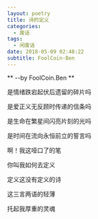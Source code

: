 ```yaml
---
layout: poetry
title: 诗的定义
categories:
  - 废话
tags:
  - 闲废话
date: 2018-05-09 02:48:22
subtitle: FoolCoin·Ben
---
```

** --by FoolCoin.Ben **

是情绪跌宕起伏后遗留的碎片吗

是爱正义无反顾时传递的信条吗

是生命在繁星间闪亮片刻的光吗

是时间在流向永恒前立的誓言吗


啊！我这哑口了的笔

你叫我如何去定义

定义这没有定义的诗

这三言两语的轻薄

托起我厚重的灵魂


